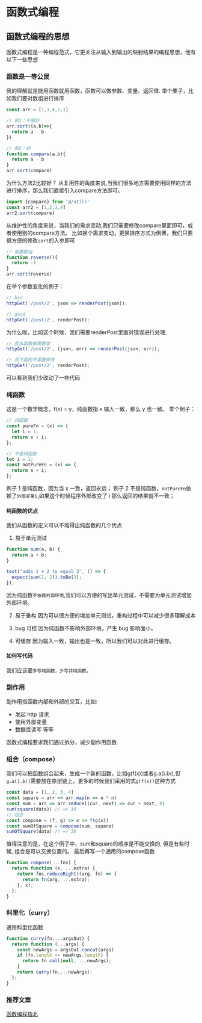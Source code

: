 # 函数式编程

## 函数式编程的思想

函数式编程是一种编程范式，它更关注从输入到输出的映射结果的编程思想，他有以下一些思想

### 函数是一等公民

我的理解就是能用函数就用函数，函数可以做参数、变量、返回值.
举个栗子，比如我们要对数组进行排序

```js
const arr = [1,3,4,2,1]

// 例1：不够好
arr.sort((a,b)=>{
  return a - b
})

// 例2：好
function compare(a,b){
  return a - b
}
arr.sort(compare)
```
为什么方法2比较好？
从复用性的角度来说,当我们很多地方需要使用同样的方法进行排序，那么我们直接引入compare方法即可。
```js
import {compare} from '@/utils'
const arr2 = [1,2,3,4]
arr2.sort(compare)
```
从维护性的角度来说，当我们的需求变动,我们只需要修改compare里面即可，或者使用别的compare方法。
比如换个需求变动，更换排序方式为倒置，我们只要很方便的修改`sort`的入参即可
```js
// 倒置数组
function reverse(){
  return -1
}
arr.sort(reverse)
```
在举个参数变化的例子：
```js
// bad
httpGet('/post/2', json => renderPost(json));

// good
httpGet('/post/2', renderPost); 
```
为什么呢，比如这个时候，我们需要renderPost里面对错误进行处理,
```js
// 胶水函数都需要改
httpGet('/post/2', (json, err) => renderPost(json, err));

// 而下面的不需要修改
httpGet('/post/2', renderPost); 
```
可以看到我们少改动了一些代码


### 纯函数

这是一个数学概念，f(x) = y，纯函数指 x 输入一致，那么 y 也一致。
举个例子：

```js
// 纯函数
const pureFn = (x) => {
  let i = 1;
  return x + i;
};

// 不是纯函数
let i = 1;
const notPureFn = (x) => {
  return x + i;
};
```

例子 1 是纯函数，因为当 x 一致，返回永远；
例子 2 不是纯函数，`notPureFn`依赖了`外部变量i`,如果这个时候程序外部改变了 i 那么返回的结果就不一致；

#### 纯函数的优点

我们从函数的定义可以不难得出纯函数的几个优点

1. 易于单元测试

```js
function sum(a, b) {
  return a + b;
}

test("adds 1 + 2 to equal 3", () => {
  expect(sum(1, 2)).toBe(3);
});
```

因为纯函数`不依赖外部环境`,我们可以方便的写出单元测试，不需要为单元测试增加外部环境。

2. 易于重构
   因为可以很方便的增加单元测试，重构过程中可以减少很多理解成本

3. bug 可控
   因为纯函数不影响外部环境，产生 bug 影响面小。

4. 可缓存
   因为输入一致，输出也是一致，所以我们可以对此进行缓存。

#### 如何写代码

我们应该要`多写纯函数，少写非纯函数`。

### 副作用

副作用指函数内部和外部的交互，比如:

- 发起 http 请求
- 使用外部变量
- 数据库读写
  等等

函数式编程要求我们通过拆分，减少副作用函数

### 组合（compose）
我们可以把函数组合起来，生成一个新的函数，比如g(f(x))或者g.a().b(),但`g.a().b()`需要放在原型链上，更多的时候我们采用的式`g(f(x))`这种方式
```js
const data = [1, 2, 3, 4]
const square = arr => arr.map(n => n * n)
const sum = arr => arr.reduce((cur, next) => cur + next, 0)
sum(square(data)) // => 30
// 组合
const compose = (f, g) => x => f(g(x))
const sumOfSquare = compose(sum, square)
sumOfSquare(data) // => 30
```
值得注意的是，在这个例子中，sum和square的顺序是不能交换的, 但是有些时候, 组合是可以交换位置的。
最后再写一个通用的compose函数
```js
function compose(...fns) {
  return function (x, ...extra) {
    return fns.reduceRight((arg, fn) => {
      return fn(arg, ...extra);
    }, x);
  };
}
```

### 科里化（curry）
通用科里化函数
```js
function curry(fn,...argsOut) {
  return function (...args) {
    const newArgs = argsOut.concat(args)
    if (fn.length <= newArgs.length) {
      return fn.call(null, ...newArgs);
    }
    return curry(fn,...newArgs);
  };
}
```

### 推荐文章
[函数编程指北](https://llh911001.gitbooks.io/mostly-adequate-guide-chinese/content/)